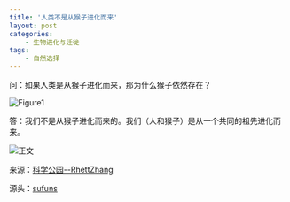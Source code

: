 ```yaml
---
title: '人类不是从猴子进化而来'
layout: post
categories:
    - 生物进化与迁徙
tags:
    - 自然选择
---
```


问：如果人类是从猴子进化而来，那为什么猴子依然存在？

![Figure1](http://m2.img.srcdd.com/farm5/d/2014/0720/03/02A37F62C5496BCD5F978D89835819D4_LARGE_600_400.jpeg)

答：我们不是从猴子进化而来的。我们（人和猴子）是从一个共同的祖先进化而来。

![正文](http://m2.img.srcdd.com/farm4/d/2014/0720/03/286501A2CE15697A06EC0750D79555EA_LARGE_600_3097.jpeg)

来源：[科学公园--RhettZhang](http://www.scipark.net/archives/18372)

源头：[sufuns](http://sufuns.com/wp-content/uploads/2012/06/infographic.png)
